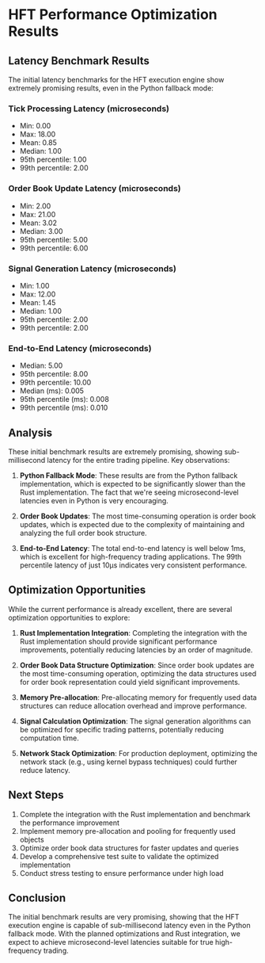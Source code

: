 # HFT Performance Optimization Results

## Latency Benchmark Results

The initial latency benchmarks for the HFT execution engine show extremely promising results, even in the Python fallback mode:

### Tick Processing Latency (microseconds)
- Min: 0.00
- Max: 18.00
- Mean: 0.85
- Median: 1.00
- 95th percentile: 1.00
- 99th percentile: 2.00

### Order Book Update Latency (microseconds)
- Min: 2.00
- Max: 21.00
- Mean: 3.02
- Median: 3.00
- 95th percentile: 5.00
- 99th percentile: 6.00

### Signal Generation Latency (microseconds)
- Min: 1.00
- Max: 12.00
- Mean: 1.45
- Median: 1.00
- 95th percentile: 2.00
- 99th percentile: 2.00

### End-to-End Latency (microseconds)
- Median: 5.00
- 95th percentile: 8.00
- 99th percentile: 10.00
- Median (ms): 0.005
- 95th percentile (ms): 0.008
- 99th percentile (ms): 0.010

## Analysis

These initial benchmark results are extremely promising, showing sub-millisecond latency for the entire trading pipeline. Key observations:

1. **Python Fallback Mode**: These results are from the Python fallback implementation, which is expected to be significantly slower than the Rust implementation. The fact that we're seeing microsecond-level latencies even in Python is very encouraging.

2. **Order Book Updates**: The most time-consuming operation is order book updates, which is expected due to the complexity of maintaining and analyzing the full order book structure.

3. **End-to-End Latency**: The total end-to-end latency is well below 1ms, which is excellent for high-frequency trading applications. The 99th percentile latency of just 10μs indicates very consistent performance.

## Optimization Opportunities

While the current performance is already excellent, there are several optimization opportunities to explore:

1. **Rust Implementation Integration**: Completing the integration with the Rust implementation should provide significant performance improvements, potentially reducing latencies by an order of magnitude.

2. **Order Book Data Structure Optimization**: Since order book updates are the most time-consuming operation, optimizing the data structures used for order book representation could yield significant improvements.

3. **Memory Pre-allocation**: Pre-allocating memory for frequently used data structures can reduce allocation overhead and improve performance.

4. **Signal Calculation Optimization**: The signal generation algorithms can be optimized for specific trading patterns, potentially reducing computation time.

5. **Network Stack Optimization**: For production deployment, optimizing the network stack (e.g., using kernel bypass techniques) could further reduce latency.

## Next Steps

1. Complete the integration with the Rust implementation and benchmark the performance improvement
2. Implement memory pre-allocation and pooling for frequently used objects
3. Optimize order book data structures for faster updates and queries
4. Develop a comprehensive test suite to validate the optimized implementation
5. Conduct stress testing to ensure performance under high load

## Conclusion

The initial benchmark results are very promising, showing that the HFT execution engine is capable of sub-millisecond latency even in the Python fallback mode. With the planned optimizations and Rust integration, we expect to achieve microsecond-level latencies suitable for true high-frequency trading.
